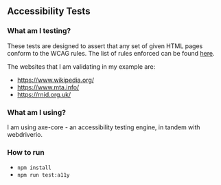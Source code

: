 ## Accessibility Tests

### What am I testing?

These tests are designed to assert that any set of given
HTML pages conform to the WCAG rules. The list of rules enforced can be found [here](https://github.com/dequelabs/axe-core/blob/HEAD/doc/rule-descriptions.md).

The websites that I am validating in my example are:

- https://www.wikipedia.org/
- https://www.mta.info/
- https://rnid.org.uk/

### What am I using?

I am using axe-core - an accessibility testing engine, in tandem with webdriverio.

### How to run

- `npm install`
- `npm run test:a11y`
